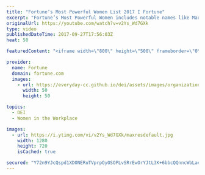 ```yaml
---
title: "Fortune’s Most Powerful Women List 2017 I Fortune"
excerpt: "Fortune’s Most Powerful Women includes notable names like Mary Barra and Sheryl Sandberg, plus seven newcomers.  Subscribe to Fortune -  http://www.youtube.com/subscription_center?add_user=FortuneMagazineVideo  FORTUNE is a global leader in business journalism with a worldwide circulation of more than"
originalUrl: https://youtube.com/watch?v=v2Ys_Wd7GXk
type: video
publishedDateTime: 2017-09-27T17:56:03Z
heat: 50

featuredContent: "<iframe width=\"800\" height=\"500\" frameborder=\"0\" src=\"https://www.youtube.com/embed/v2Ys_Wd7GXk\" allow=\"accelerometer; autoplay; encrypted-media; gyroscope; picture-in-picture\" allowfullscreen></iframe>"

provider:
  name: Fortune
  domain: fortune.com
  images:
    - url: https://everyday-cc.github.io/dei/assets/images/organizations/fortune.com-50x50.jpg
      width: 50
      height: 50

topics:
  - DEI
  - Women in the Workplace

images:
  - url: https://i.ytimg.com/vi/v2Ys_Wd7GXk/maxresdefault.jpg
    width: 1280
    height: 720
    isCached: true

secured: "Y72n9YJcQspd1XDONERuTVprpOyOSOPLvSRrEwOrYJtL3K+6bbcQQnncWbLaer+9bvlnveJHF2k6Xf6PUuRXx3UaJfmAVR5xfIFMDcDk9Ahr8nnBaE2a3cVwsYqGP1leFUUJ0D5+m5QCjP8R1a9x7bOP/Le66lVHWFgwBKch6iW47UhDqERYRBkhPZialjI9Qpuh9x6E29LPPgnr7GmqADrr5Yi2GgZXn/mPGaT7qwW0MgQJAEQSeaIIu+/Ql5wl9A20xgbkyU/WhD1yxvpnE8ix5Yky9eE9LIvig7CZc1fNrZDLx93Abz0DZwFB+b7kYcAO5f/U52l0onw4eZPx6RvrCnCREIgENlAVsNiT3J8TeT078O/LqjdY7CVTklkdQYqFN/zpJhNIOvY6EUeLWQ==;ddApea/KEmL/uNAJtZDuZg=="
---
```


